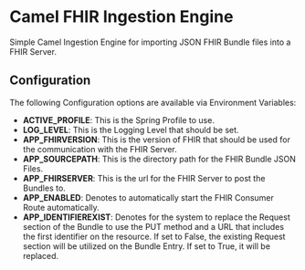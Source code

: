 # Camel FHIR Ingestion Engine

Simple Camel Ingestion Engine for importing JSON FHIR Bundle files into a FHIR Server.

## Configuration

The following Configuration options are available via Environment Variables:

* __ACTIVE_PROFILE__: This is the Spring Profile to use.
* __LOG_LEVEL__: This is the Logging Level that should be set.
* __APP_FHIRVERSION__: This is the version of FHIR that should be used for the communication with the FHIR Server.
* __APP_SOURCEPATH__: This is the directory path for the FHIR Bundle JSON Files.
* __APP_FHIRSERVER__: This is the url for the FHIR Server to post the Bundles to.
* __APP_ENABLED__: Denotes to automatically start the FHIR Consumer Route automatically.
* __APP_IDENTIFIEREXIST__: Denotes for the system to replace the Request section of the Bundle to use the PUT method and a URL that includes the first identifier on the resource.  If set to False, the existing Request section will be utilized on the Bundle Entry.  If set to True, it will be replaced.
